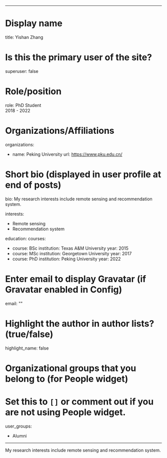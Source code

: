 
---
# Display name
title: Yishan Zhang

# Is this the primary user of the site?
superuser: false

# Role/position
role: PhD Student<br>2018 - 2022</br>

# Organizations/Affiliations
organizations:
- name: Peking University
  url: https://www.pku.edu.cn/

# Short bio (displayed in user profile at end of posts)
bio: My research interests include remote sensing and recommendation system.

interests:
  - Remote sensing
  - Recommendation system


education:
  courses:
  - course: BSc
    institution: Texas A&M University
    year: 2015
  - course: MSc
    institution: Georgetown University
    year: 2017
  - course: PhD
    institution: Peking University
    year: 2022


# Enter email to display Gravatar (if Gravatar enabled in Config)
email: ""

# Highlight the author in author lists? (true/false)
highlight_name: false

# Organizational groups that you belong to (for People widget)
#   Set this to `[]` or comment out if you are not using People widget.
user_groups:
- Alumni
---
My research interests include remote sensing and recommendation system.
